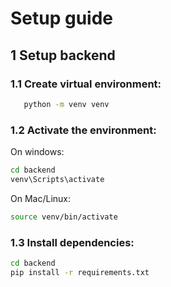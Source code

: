 # Setup guide

## 1 Setup backend

### 1.1 Create virtual environment:
```bash
   python -m venv venv
```
### 1.2 Activate the environment:
 On windows: 
 ```bash
cd backend
venv\Scripts\activate
```
On Mac/Linux:
 ```bash
source venv/bin/activate
```

### 1.3 Install dependencies:
```bash
cd backend
pip install -r requirements.txt

  
